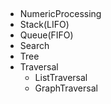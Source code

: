 ##

- NumericProcessing
- Stack(LIFO)
- Queue(FIFO)
- Search
- Tree
- Traversal
  - ListTraversal
  - GraphTraversal
